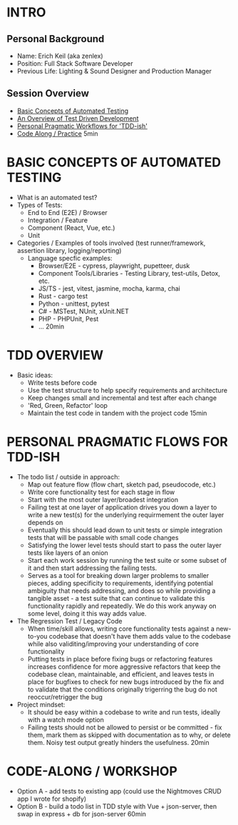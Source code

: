 # INTRO
## Personal Background
- Name: Erich Keil (aka zenlex)
- Position: Full Stack Software Developer
- Previous Life: Lighting & Sound Designer and Production Manager
## Session Overview
- [Basic Concepts of Automated Testing](#basic-concepts-of-automated-testing)
- [An Overview of Test Driven Development](#tdd-overview)
- [Personal Pragmatic Workflows for 'TDD-ish'](#personal-pragmatic-flows-for-tdd-ish)
- [Code Along / Practice](#code-along--workshop)
5min

# BASIC CONCEPTS OF AUTOMATED TESTING
- What is an automated test? 
- Types of Tests:
	- End to End (E2E) / Browser
	- Integration / Feature 
	- Component (React, Vue, etc.)
	- Unit
- Categories / Examples of tools involved (test runner/framework, assertion library, logging/reporting)
	- Language specfic examples:
		- Browser/E2E - cypress, playwright, pupetteer, dusk
		- Component Tools/Libraries - Testing Library, test-utils, Detox, etc.
		- JS/TS - jest, vitest, jasmine, mocha, karma, chai
		- Rust - cargo test
		- Python - unittest, pytest
		- C# - MSTest, NUnit, xUnit.NET
		- PHP - PHPUnit, Pest
		- ...
20min

# TDD OVERVIEW
- Basic ideas:
	- Write tests before code
	- Use the test structure to help specify requirements and architecture
	- Keep changes small and incremental and test after each change
	- 'Red, Green, Refactor' loop
	- Maintain the test code in tandem with the project code
15min

# PERSONAL PRAGMATIC FLOWS FOR TDD-ISH
- The todo list / outside in approach:
	- Map out feature flow (flow chart, sketch pad, pseudocode, etc.)
	- Write core functionality test for each stage in flow
	- Start with the most outer layer/broadest integration
	- Failing test at one layer of application drives you down a layer to write a new test(s) for the underlying requirmement the outer layer depends on
	- Eventually this should lead down to unit tests or simple integration tests that will be passable with small code changes
	- Satisfying the lower level tests should start to pass the outer layer tests like layers of an onion
	- Start each work session by running the test suite or some subset of it and then start addressing the failing tests. 
	- Serves as a tool for breaking down larger problems to smaller pieces, adding specificity to requirements, identifying potential ambiguity that needs addressing, and does so while providing a tangible asset - a test suite that can continue to validate this functionality rapidly and repeatedly. We do this work anyway on some level, doing it this way adds value. 
- The Regression Test / Legacy Code
	- When time/skill allows, writing core functionality tests against a new-to-you codebase that doesn't have them adds value to the codebase while also validiting/improving your understanding of core functionality
	- Putting tests in place before fixing bugs or refactoring features increases confidence for more aggressive refactors that keep the codebase clean, maintainable, and efficient, and leaves tests in place for bugfixes to 
		check for new bugs introduced by the fix and to validate that the conditions originally trigerring the bug do not reoccur/retrigger the bug
- Project mindset:
	- It should be easy within a codebase to write and run tests, ideally with a watch mode option
	- Failing tests should not be allowed to persist or be committed - fix them, mark them as skipped with documentation as to why, or delete them. Noisy test output greatly hinders the usefulness.
20min

# CODE-ALONG / WORKSHOP
- Option A - add tests to existing app (could use the Nightmoves CRUD app I wrote for shopify)
- Option B - build a todo list in TDD style with Vue + json-server, then swap in express + db for json-server
60min
